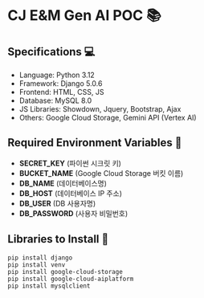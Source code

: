 # CJ E&M Gen AI POC :books:

## Specifications :computer:
- Language: Python 3.12
- Framework: Django 5.0.6
- Frontend: HTML, CSS, JS
- Database: MySQL 8.0
- JS Libraries: Showdown, Jquery, Bootstrap, Ajax
- Others: Google Cloud Storage, Gemini API (Vertex AI)

## Required Environment Variables :key:
- **SECRET_KEY** (파이썬 시크릿 키)
- **BUCKET_NAME** (Google Cloud Storage 버킷 이름)
- **DB_NAME** (데이터베이스명)
- **DB_HOST** (데이터베이스 IP 주소)
- **DB_USER** (DB 사용자명)
- **DB_PASSWORD** (사용자 비밀번호)

## Libraries to Install :snake:
```shell
pip install django
pip install venv
pip install google-cloud-storage
pip install google-cloud-aiplatform
pip install mysqlclient
```
